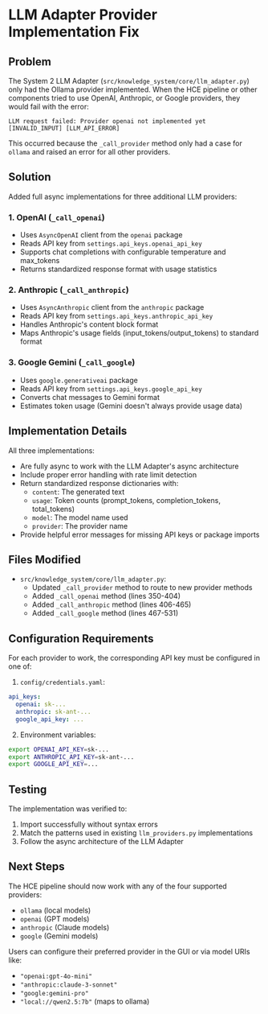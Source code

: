 # LLM Adapter Provider Implementation Fix

## Problem

The System 2 LLM Adapter (`src/knowledge_system/core/llm_adapter.py`) only had the Ollama provider implemented. When the HCE pipeline or other components tried to use OpenAI, Anthropic, or Google providers, they would fail with the error:

```
LLM request failed: Provider openai not implemented yet [INVALID_INPUT] [LLM_API_ERROR]
```

This occurred because the `_call_provider` method only had a case for `ollama` and raised an error for all other providers.

## Solution

Added full async implementations for three additional LLM providers:

### 1. OpenAI (`_call_openai`)
- Uses `AsyncOpenAI` client from the `openai` package
- Reads API key from `settings.api_keys.openai_api_key`
- Supports chat completions with configurable temperature and max_tokens
- Returns standardized response format with usage statistics

### 2. Anthropic (`_call_anthropic`)
- Uses `AsyncAnthropic` client from the `anthropic` package
- Reads API key from `settings.api_keys.anthropic_api_key`
- Handles Anthropic's content block format
- Maps Anthropic's usage fields (input_tokens/output_tokens) to standard format

### 3. Google Gemini (`_call_google`)
- Uses `google.generativeai` package
- Reads API key from `settings.api_keys.google_api_key`
- Converts chat messages to Gemini format
- Estimates token usage (Gemini doesn't always provide usage data)

## Implementation Details

All three implementations:
- Are fully async to work with the LLM Adapter's async architecture
- Include proper error handling with rate limit detection
- Return standardized response dictionaries with:
  - `content`: The generated text
  - `usage`: Token counts (prompt_tokens, completion_tokens, total_tokens)
  - `model`: The model name used
  - `provider`: The provider name
- Provide helpful error messages for missing API keys or package imports

## Files Modified

- `src/knowledge_system/core/llm_adapter.py`:
  - Updated `_call_provider` method to route to new provider methods
  - Added `_call_openai` method (lines 350-404)
  - Added `_call_anthropic` method (lines 406-465)
  - Added `_call_google` method (lines 467-531)

## Configuration Requirements

For each provider to work, the corresponding API key must be configured in one of:

1. `config/credentials.yaml`:
```yaml
api_keys:
  openai: sk-...
  anthropic: sk-ant-...
  google_api_key: ...
```

2. Environment variables:
```bash
export OPENAI_API_KEY=sk-...
export ANTHROPIC_API_KEY=sk-ant-...
export GOOGLE_API_KEY=...
```

## Testing

The implementation was verified to:
1. Import successfully without syntax errors
2. Match the patterns used in existing `llm_providers.py` implementations
3. Follow the async architecture of the LLM Adapter

## Next Steps

The HCE pipeline should now work with any of the four supported providers:
- `ollama` (local models)
- `openai` (GPT models)
- `anthropic` (Claude models)
- `google` (Gemini models)

Users can configure their preferred provider in the GUI or via model URIs like:
- `"openai:gpt-4o-mini"`
- `"anthropic:claude-3-sonnet"`
- `"google:gemini-pro"`
- `"local://qwen2.5:7b"` (maps to ollama)

